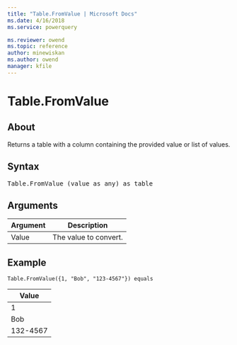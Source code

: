 ```yaml
---
title: "Table.FromValue | Microsoft Docs"
ms.date: 4/16/2018
ms.service: powerquery

ms.reviewer: owend
ms.topic: reference
author: minewiskan
ms.author: owend
manager: kfile
---
```

# Table.FromValue

  
## About  
Returns a table with a column containing the provided value or list of values.  
  
## Syntax

<pre>
Table.FromValue (value as any) as table  
</pre>
  
## Arguments  
  
|Argument|Description|  
|------------|---------------|  
|Value|The value to convert.|  
  
## Example  
  
```powerquery-m
Table.FromValue({1, "Bob", "123-4567"}) equals  
```  
  
|Value|  
|---------|  
|1|  
|Bob|  
|132-4567|  
  
